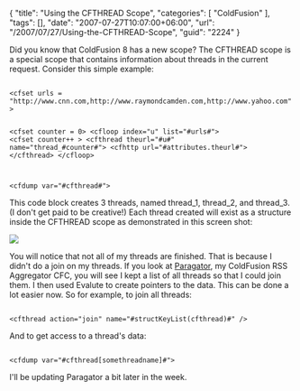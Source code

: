 {
	"title": "Using the CFTHREAD Scope",
	"categories": [
		"ColdFusion"
	],
	"tags": [],
	"date": "2007-07-27T10:07:00+06:00",
	"url": "/2007/07/27/Using-the-CFTHREAD-Scope",
	"guid": "2224"
}

Did you know that ColdFusion 8 has a new scope? The CFTHREAD scope is a special scope that contains information about threads in the current request. Consider this simple example:

<code>
&lt;cfset urls = "http://www.cnn.com,http://www.raymondcamden.com,http://www.yahoo.com"&gt;

&lt;cfset counter = 0&gt;
&lt;cfloop index="u" list="#urls#"&gt;
	&lt;cfset counter++ &gt;
	&lt;cfthread theurl="#u#" name="thread_#counter#"&gt;
		&lt;cfhttp url="#attributes.theurl#"&gt;
	&lt;/cfthread&gt;
&lt;/cfloop&gt;

&lt;cfdump var="#cfthread#"&gt; 
</code>

This code block creates 3 threads, named thread_1, thread_2, and thread_3. (I don't get paid to be creative!) Each thread created will exist as a structure inside the CFTHREAD scope as demonstrated in this screen shot:


<img src="https://static.raymondcamden.com/images/cfjedi/cfthread.png">

You will notice that not all of my threads are finished. That is because I didn't do a join on my threads. If you look at <a href="http://paragator.riaforge.org">Paragator</a>, my ColdFusion RSS Aggregator CFC, you will see I kept a list of all threads so that I could join them. I then used Evalute to create pointers to the data. This can be done a lot easier now. So for example, to join all threads:

<code>
&lt;cfthread action="join" name="#structKeyList(cfthread)#" /&gt;
</code>

And to get access to a thread's data:

<code>
&lt;cfdump var="#cfthread[somethreadname]#"&gt;
</code>

I'll be updating Paragator a bit later in the week.